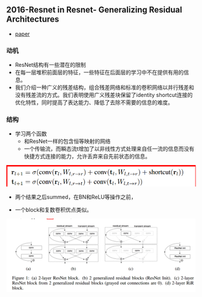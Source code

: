 ## 2016-Resnet in Resnet- Generalizing Residual Architectures
* [paper](paper/2016-Resnet%20in%20Resnet-%20Generalizing%20Residual%20Architectures.pdf)

### 动机

* ResNet结构有一些潜在的限制
* 在每一层堆积前面层的特征，一些特征在后面层的学习中不在提供有用的信息。
* 我们介绍一种广义的残差结构，组合残差网络和标准的卷积网络以并行残差和没有残差流的方式。我们表明使用广义残差块保留了identity shortcut连接的优化特性，同时提高了表达能力、降低了去除不需要的信息的难度。

### 结构

* 学习两个函数
  * 和ResNet一样的包含恒等映射的网络
  * 一个传输流，而瞬态流t增加了以非线性方式处理来自任一流的信息而没有快捷方式连接的能力，允许丢弃来自先前状态的信息。

![1540369462866](readme/Resnet_in_resnet_函数.png)

* 两个结果之后summed，在BN和ReLU等操作之前，

* 一个block和复数卷积优点类似。

![1540368977996](readme/Resnet_in_resnet_架构.png)